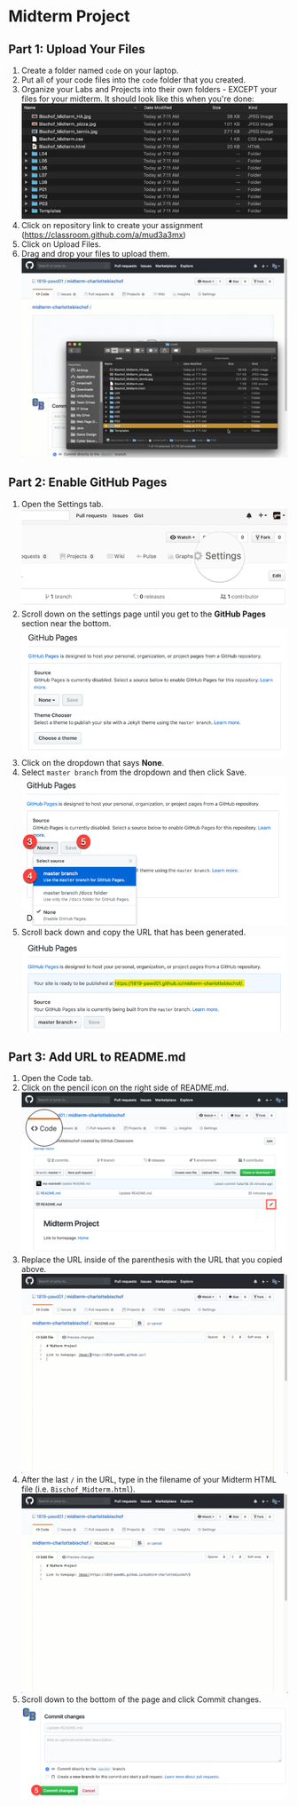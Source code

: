 # Midterm Project

## Part 1: Upload Your Files
1. Create a folder named `code` on your laptop.
2. Put all of your code files into the `code` folder that you created. 
3. Organize your Labs and Projects into their own folders - EXCEPT your files for your midterm. It should look like this when you're done: 
![Step 3](https://github.com/ms-marinelli/MidtermProject/blob/master/HowTo/1Step3.png)
4. Click on repository link to create your assignment (https://classroom.github.com/a/mud3a3mx)
5. Click on Upload Files.
6. Drag and drop your files to upload them.
![Step 6](https://github.com/ms-marinelli/MidtermProject/blob/master/HowTo/1Step4.gif)

## Part 2: Enable GitHub Pages
1. Open the Settings tab.
![Step 1](https://github.com/ms-marinelli/MidtermProject/blob/master/HowTo/Step1.png)
2. Scroll down on the settings page until you get to the **GitHub Pages** section near the bottom.
![Step 2](https://github.com/ms-marinelli/MidtermProject/blob/master/HowTo/Step2.png)
3. Click on the dropdown that says **None**.
4. Select `master branch` from the dropdown and then click Save.
![Steps 3 and 4](https://github.com/ms-marinelli/MidtermProject/blob/master/HowTo/Step3-4.png)
5. Scroll back down and copy the URL that has been generated.
![Step 5](https://github.com/ms-marinelli/MidtermProject/blob/master/HowTo/Step5.png)

## Part 3: Add URL to README.md
1. Open the Code tab.
2. Click on the pencil icon on the right side of README.md. 
![Step 2](https://github.com/ms-marinelli/MidtermProject/blob/master/HowTo/2Step2.png)
3. Replace the URL inside of the parenthesis with the URL that you copied above.
![Step 3](https://github.com/ms-marinelli/MidtermProject/blob/master/HowTo/2Step3.gif)
4. After the last `/` in the URL, type in the filename of your Midterm HTML file (i.e. `Bischof_Midterm.html`).
![Step 4](https://github.com/ms-marinelli/MidtermProject/blob/master/HowTo/2Step4.gif)
5. Scroll down to the bottom of the page and click Commit changes.
![Step 5](https://github.com/ms-marinelli/MidtermProject/blob/master/HowTo/2Step5.png)
